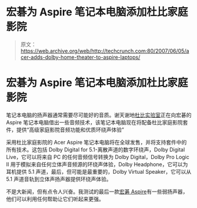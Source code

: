 # 宏碁为 Aspire 笔记本电脑添加杜比家庭影院

> 原文：<https://web.archive.org/web/http://techcrunch.com:80/2007/06/05/acer-adds-dolby-home-theater-to-aspire-laptops/>

# 宏碁为 Aspire 笔记本电脑添加杜比家庭影院

笔记本电脑的扬声器通常需要尽可能好的音质。谢天谢地[杜比实验室](https://web.archive.org/web/20201026105804/http://www.dolby.com/)正在向宏碁的 Aspire 笔记本电脑借出一些音频技术，该笔记本电脑现在将配备杜比家庭影院套件，提供“高级家庭影院音频功能和优质环绕声体验”

采用杜比家庭影院的 Acer Aspire 笔记本电脑将在全球发售，并将支持套件中的所有技术。这包括 Dolby Digital for 5.1-离散声道的数字环绕声，Dolby Digital Live，它可以将来自 PC 的任何音频信号转换为 Dolby Digital，Dolby Pro Logic II 用于模拟来自任何立体声音频源的环绕声体验，Dolby Headphone，它可以为耳机提供 5.1 声道，最后，但可能是最重要的，Dolby Virtual Speaker，它可以从 5.1 声道音轨到立体声扬声器提供环绕声体验。

不是大新闻，但有点令人兴奋。我测试的最后一款[宏碁 Aspire](https://web.archive.org/web/20201026105804/http://computershopper.com/reviews/acer_aspire_93005005)有一些弱扬声器，他们可以利用任何帮助让它们听起来更强。